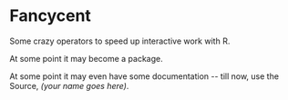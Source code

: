 Fancycent
===

Some crazy operators to speed up interactive work with R.

At some point it may become a package.

At some point it may even have some documentation -- till now, use the Source, *(your name goes here)*.
